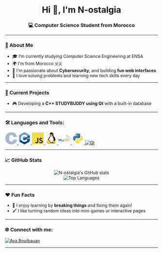 <h1 align="center">Hi 👋, I'm N-ostalgia</h1>
<h3 align="center">💻 Computer Science Student from Morocco</h3>

---

### 🧠 About Me

- 🎓 I’m currently studying Computer Science Engineering at ENSA
- 🌍 I'm from Morocco 🇲🇦
- 🚀 I'm passionate about **Cybersecurity**, and building **fun web interfaces**
- 🧩 I love solving problems and learning new tech skills every day

---

### 🔭 Current Projects

- 🎮 Developing a **C++ STUDYBUDDY using Qt** with a built-in database

---


### 🛠️ Languages and Tools:

<p align="left">
  <a href="https://www.cprogramming.com/" target="_blank" rel="noreferrer">
    <img src="https://raw.githubusercontent.com/devicons/devicon/master/icons/c/c-original.svg" alt="C" width="40" height="40"/>
  </a>
  <a href="https://www.w3schools.com/cpp/" target="_blank" rel="noreferrer">
    <img src="https://raw.githubusercontent.com/devicons/devicon/master/icons/cplusplus/cplusplus-original.svg" alt="C++" width="40" height="40"/>
  </a>
  <a href="https://developer.mozilla.org/en-US/docs/Web/JavaScript" target="_blank" rel="noreferrer">
    <img src="https://raw.githubusercontent.com/devicons/devicon/master/icons/javascript/javascript-original.svg" alt="JavaScript" width="40" height="40"/>
  </a>
  <a href="https://www.linux.org/" target="_blank" rel="noreferrer">
    <img src="https://raw.githubusercontent.com/devicons/devicon/master/icons/linux/linux-original.svg" alt="Linux" width="40" height="40"/>
  </a>
  <a href="https://www.mysql.com/" target="_blank" rel="noreferrer">
    <img src="https://raw.githubusercontent.com/devicons/devicon/master/icons/mysql/mysql-original-wordmark.svg" alt="MySQL" width="40" height="40"/>
  </a>
  <a href="https://www.python.org" target="_blank" rel="noreferrer">
    <img src="https://raw.githubusercontent.com/devicons/devicon/master/icons/python/python-original.svg" alt="Python" width="40" height="40"/>
  </a>
  <a href="https://www.qt.io/" target="_blank" rel="noreferrer">
    <img src="https://upload.wikimedia.org/wikipedia/commons/0/0b/Qt_logo_2016.svg" alt="Qt" width="40" height="40"/>
  </a>
</p>

---

### 📈 GitHub Stats

<p align="center">
  <img src="https://github-readme-stats.vercel.app/api?username=N-ostalgia&show_icons=true&theme=tokyonight" alt="N-ostalgia's GitHub stats"/>
  <br/>
  <img src="https://github-readme-stats.vercel.app/api/top-langs/?username=N-ostalgia&layout=compact&theme=tokyonight" alt="Top Languages"/>
</p>

---

### ❤️ Fun Facts

- 🧠 I enjoy learning by **breaking things** and fixing them again!
- 🖌️ I like turning random ideas into mini-games or interactive pages

---

### 🌐 Connect with me:
<p align="left">
  <a href="https://www.linkedin.com/in/aya-bouibauan-a12a04201" target="_blank">
    <img align="center" src="https://raw.githubusercontent.com/rahuldkjain/github-profile-readme-generator/master/src/images/icons/Social/linked-in-alt.svg" alt="Aya Bouibauan" height="30" width="40" />
  </a>
</p>

---
